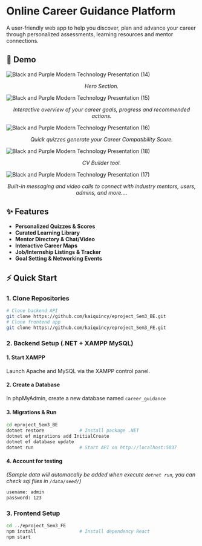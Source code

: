 # Online Career Guidance Platform

A user‐friendly web app to help you discover, plan and advance your career through personalized assessments, learning resources and mentor connections.

## 🚀 Demo

![Black and Purple Modern Technology Presentation (14)](https://github.com/user-attachments/assets/50b5a1ad-1018-4a8d-8174-87330ea10ca8)
<p align="center"><em>Hero Section.</em></p>


![Black and Purple Modern Technology Presentation (15)](https://github.com/user-attachments/assets/ce1a909f-d396-4bbf-8c8d-4da7f3586a3e)
<p align="center"><em>Interactive overview of your career goals, progress and recommended actions.</em></p>

![Black and Purple Modern Technology Presentation (16)](https://github.com/user-attachments/assets/af9cfc7b-139d-48f4-a2bc-5b099e6ee4b7)
<p align="center"><em>Quick quizzes generate your Career Compatibility Score.</em></p>

![Black and Purple Modern Technology Presentation (18)](https://github.com/user-attachments/assets/6f104213-f71c-41dc-8255-d1c38db1eaf0)
<p align="center"><em>CV Builder tool.</em></p>

![Black and Purple Modern Technology Presentation (17)](https://github.com/user-attachments/assets/7401ff46-b0b3-44d7-ba4f-fd244d733d81)
<p align="center"><em>Built-in messaging and video calls to connect with industry mentors, users, admins, and more....</em></p>

## ✨ Features

- **Personalized Quizzes & Scores**  
- **Curated Learning Library**  
- **Mentor Directory & Chat/Video**  
- **Interactive Career Maps**  
- **Job/Internship Listings & Tracker**  
- **Goal Setting & Networking Events**

## ⚡ Quick Start

### 1. Clone Repositories

```bash
# Clone backend API
git clone https://github.com/kaiquincy/eproject_Sem3_BE.git
# Clone frontend app
git clone https://github.com/kaiquincy/eproject_Sem3_FE.git
```

### 2. Backend Setup (.NET + XAMPP MySQL)

#### 1. Start XAMPP
Launch Apache and MySQL via the XAMPP control panel.

#### 2. Create a Database
In phpMyAdmin, create a new database named ```career_guidance```

#### 3. Migrations & Run
```bash
cd eproject_Sem3_BE
dotnet restore             # Install package .NET
dotnet ef migrations add InitialCreate
dotnet ef database update
dotnet run                 # Start API on http://localhost:5037
```

#### 4. Account for testing
*(Sample data will automacally be added when execute ```dotnet run```, you can check sql files in ```/data/seed/```)*
```bash
usename: admin
password: 123
```

### 3. Frontend Setup

```bash
cd ../eproject_Sem3_FE
npm install                # Install dependency React
npm start
```
